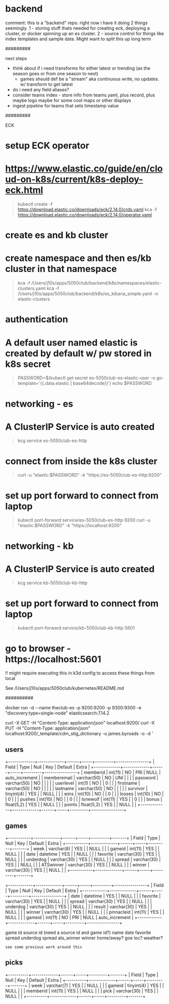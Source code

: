# backend

comment: this is a "backend" repo.  right now i have it doing 2 things seemingly.  1 - storing stuff thats needed for creating eck, deploying a cluster, or docker spinning up an es cluster.  2 - source control for things like index templates and sample data.  Might want to split this up long term

#########

next steps

- think about if i need transforms for either latest or trending (as the season goes or from one season to next)
    - games should def be a "stream" aka continuous write, no updates.  w/ transform to get latest
- do i need any field aliases?
- consider teams index - store info from teams.yaml, plus record, plus maybe logo maybe for some cool maps or other displays
- ingest pipeline for teams that sets timestamp value

#########

ECK

###
# setup ECK operator
# https://www.elastic.co/guide/en/cloud-on-k8s/current/k8s-deploy-eck.html

> kubectl create -f https://download.elastic.co/downloads/eck/2.14.0/crds.yaml
> kca -f https://download.elastic.co/downloads/eck/2.14.0/operator.yaml

###
# create es and kb cluster

# create namespace and then es/kb cluster in that namespace
> kca -f /Users/j10s/apps/5050club/backend/k8s/namespaces/elastic-clusters.yaml
> kca -f /Users/j10s/apps/5050club/backend/k8s/es_kibana_simple.yaml -n elastic-clusters


###
# authentication

# A default user named elastic is created by default w/ pw stored in k8s secret

> PASSWORD=$(kubectl get secret es-5050club-es-elastic-user -o go-template='{{.data.elastic | base64decode}}')
> echo $PASSWORD

###
# networking - es

# A ClusterIP Service is auto created
> kcg service es-5050club-es-http

# connect from inside the k8s cluster
> curl -u "elastic:$PASSWORD" -k "https://es-5050club-es-http:9200"

# set up port forward to connect from laptop
> kubectl port-forward service/es-5050club-es-http 9200
> curl -u "elastic:$PASSWORD" -k "https://localhost:9200"

###
# networking - kb

# A ClusterIP Service is auto created
> kcg service kb-5050club-kb-http

# set up port forward to connect from laptop
> kubectl port-forward service/kb-5050club-kb-http 5601

# go to browser - https://localhost:5601


!! might require executing this in k3d config to access these things from local

See /Users/j10s/apps/5050club/kubernetes/README.md


##########

docker run -d --name theclub-es -p 9200:9200 -p 9300:9300 -e "discovery.type=single-node" elasticsearch:7.14.2

curl -X GET -H "Content-Type: application/json" localhost:9200/
curl -X PUT -H "Content-Type: application/json" localhost:9200/_template/cdm_stig_dictionary -u james.byroads -o <file> -d '



users
----------
+-------------+-------------+------+-----+---------+----------------+
| Field       | Type        | Null | Key | Default | Extra          |
+-------------+-------------+------+-----+---------+----------------+
| memberid    | int(11)     | NO   | PRI | NULL    | auto_increment |
| memberemail | varchar(50) | NO   | UNI |         |                |
| password    | varchar(50) | NO   |     |         |                |
| userlevel   | int(1)      | NO   |     | 0       |                |
| firstname   | varchar(50) | NO   |     |         |                |
| lastname    | varchar(50) | NO   |     |         |                |
| survivor    | tinyint(4)  | YES  |     | NULL    |                |
| wins        | int(10)     | NO   |     | 0       |                |
| losses      | int(10)     | NO   |     | 0       |                |
| pushes      | int(10)     | NO   |     | 0       |                |
| lonewolf    | int(11)     | YES  |     | 0       |                |
| bonus       | float(5,2)  | YES  |     | NULL    |                |
| points      | float(5,2)  | YES  |     | NULL    |                |
+-------------+-------------+------+-----+---------+----------------+




games
----------
+-----------+-------------+------+-----+---------+-------+
| Field     | Type        | Null | Key | Default | Extra |
+-----------+-------------+------+-----+---------+-------+
| week      | varchar(8)  | YES  |     | NULL    |       |
| gameid    | int(11)     | YES  |     | NULL    |       |
| date      | datetime    | YES  |     | NULL    |       |
| favorite  | varchar(30) | YES  |     | NULL    |       |
| underdog  | varchar(30) | YES  |     | NULL    |       |
| spread    | varchar(30) | YES  |     | NULL    |       |
| ATSwinner | varchar(30) | YES  |     | NULL    |       |
| winner    | varchar(30) | YES  |     | NULL    |       |
+-----------+-------------+------+-----+---------+-------+

+------------+-------------+------+-----+---------+----------------+
| Field      | Type        | Null | Key | Default | Extra          |
+------------+-------------+------+-----+---------+----------------+
| date       | datetime    | YES  |     | NULL    |                |
| favorite   | varchar(30) | YES  |     | NULL    |                |
| spread     | varchar(30) | YES  |     | NULL    |                |
| underdog   | varchar(30) | YES  |     | NULL    |                |
| result     | varchar(30) | YES  |     | NULL    |                |
| winner     | varchar(30) | YES  |     | NULL    |                |
| pinnacleid | int(11)     | YES  |     | NULL    |                |
| gameid     | int(11)     | NO   | PRI | NULL    | auto_increment |
+------------+-------------+------+-----+---------+----------------+

game
    id
    source
        id (need a source id and game id?)
        name
    date
    favorite
    spread
    underdog
    spread
    ats_winner
    winner
    home/away?
    goe loc?
    weather?

    see some previous work around this

picks
-------------
+----------+-------------+------+-----+---------+-------+
| Field    | Type        | Null | Key | Default | Extra |
+----------+-------------+------+-----+---------+-------+
| week     | varchar(7)  | YES  |     | NULL    |       |
| gameid   | tinyint(4)  | YES  |     | NULL    |       |
| memberid | int(11)     | YES  |     | NULL    |       |
| pick     | varchar(30) | YES  |     | NULL    |       |
+----------+-------------+------+-----+---------+-------+
